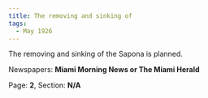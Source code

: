 ```yaml
---  
title: The removing and sinking of  
tags:  
  - May 1926  
---  
```

  
The removing and sinking of the Sapona is planned.  
  
Newspapers: **Miami Morning News or The Miami Herald**  
  
Page: **2**, Section: **N/A** 
